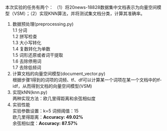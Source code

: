 本次实验的任务有两个：  （1）将20news-18828数据集中文档表示为向量空间模型（VSM）；（2）实现KNN算法，并将测试集文档分类，计算其准确率。  
1. 数据预处理(preprocessing.py)  
            1.1 分词  
            1.2 拼写检查  
            1.3 大小写转化  
            1.4 复数转化为单数  
            1.5 词形还原或者词干提取  
            1.6 去除停用词  
            1.7 去除低频词  
2. 计算文档的向量空间模型(document_vector.py)  
            根据步骤1得到的词项的词频、tf、df可以计算某一个词项在某一个文档中的tf-idf，从而得到文档的向量空间模型(VSM)  
3. 实现kNN(knn.py)  
            两种实现方法：欧几里得距离和余弦相似度  
4. 实验性能  
            实验参数设置：k=5 词频阈值：15  
            欧几里得距离：**Accuracy: 49.02%**  
            余弦相似度：**Accuracy: 87.57%**  
